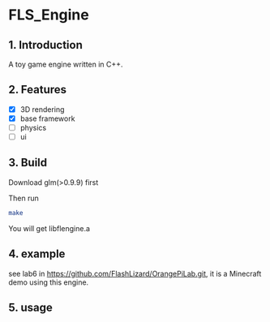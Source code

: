 # FLS_Engine

## 1. Introduction

A toy game engine written in C++.

## 2. Features

- [x] 3D rendering
- [x] base framework
- [ ] physics
- [ ] ui

## 3. Build

Download glm(>0.9.9) first

Then run

```bash
make
```

You will get libflengine.a

## 4. example

see lab6 in <https://github.com/FlashLizard/OrangePiLab.git>, 
it is a Minecraft demo using this engine. 

## 5. usage

